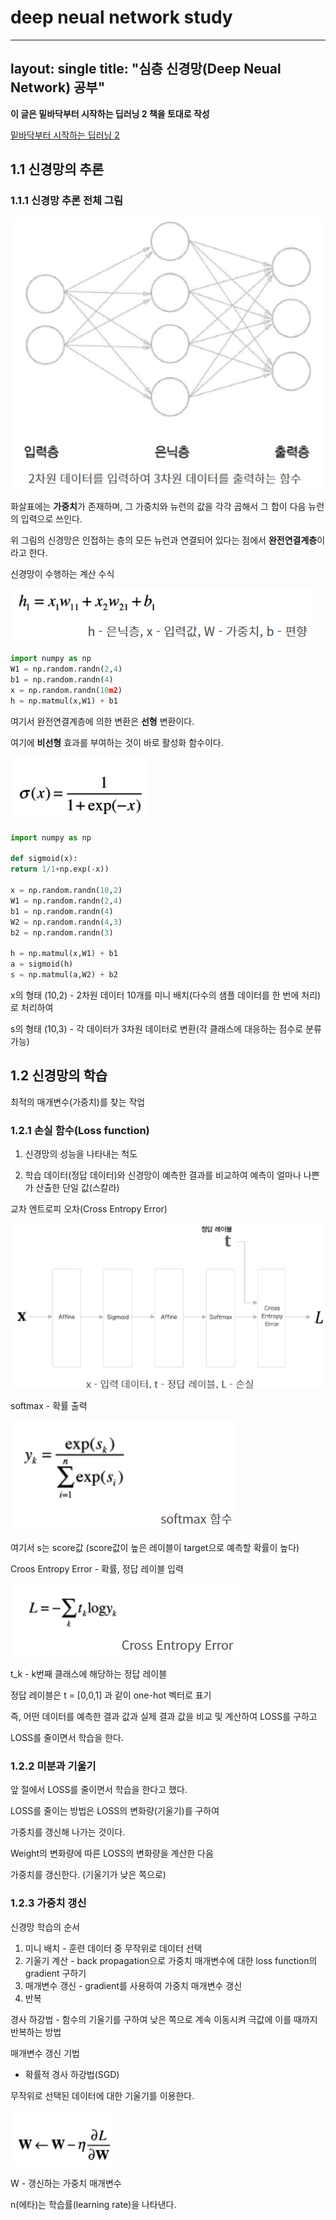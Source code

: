 # deep neual network study

---
layout: single
title:  "심층 신경망(Deep Neual Network) 공부"
---


**이 글은 밑바닥부터 시작하는 딥러닝 2 책을 토대로 작성**

[밑바닥부터 시작하는 딥러닝 2](https://github.com/WegraLee/deep-learning-from-scratch-2)

1.1 신경망의 추론
---

### 1.1.1 신경망 추론 전체 그림

![1](/assets/images/DNN/1.png)

화살표에는 **가중치**가 존재하며, 그 가중치와 뉴런의 값을 각각 곱해서 그 합이 다음 뉴런의 입력으로 쓰인다.

위 그림의 신경망은 인접하는 층의 모든 뉴런과 연결되어 있다는 점에서 **완전연결계층**이라고 한다.

신경망이 수행하는 계산 수식

![2](/assets/images/DNN/2.png)

```python
import numpy as np
W1 = np.random.randn(2,4)
b1 = np.random.randn(4)
x = np.random.randn(10m2)
h = np.matmul(x,W1) + b1
```

여기서 완전연결계층에 의한 변환은 **선형** 변환이다.

여기에 **비선형** 효과를 부여하는 것이 바로 활성화 함수이다.

![3](/assets/images/DNN/3.png)


```python
import numpy as np

def sigmoid(x):
return 1/1+np.exp(-x))

x = np.random.randn(10,2)
W1 = np.random.randn(2,4)
b1 = np.random.randn(4)
W2 = np.random.randn(4,3)
b2 = np.random.randn(3)

h = np.matmul(x,W1) + b1
a = sigmoid(h)
s = np.matmul(a,W2) + b2
```

x의 형태 (10,2) - 2차원 데이터 10개를 미니 배치(다수의 샘플 데이터를 한 번에 처리)로 처리하여

s의 형태 (10,3) - 각 데이터가 3차원 데이터로 변환(각 클래스에 대응하는 점수로 분류 가능)

1.2 신경망의 학습
---
최적의 매개변수(가중치)를 찾는 작업


### 1.2.1 손실 함수(Loss function)

1. 신경망의 성능을 나타내는 척도

2. 학습 데이터(정답 데이터)와 신경망이 예측한 결과를 비교하여 예측이 얼마나 나쁜가 산출한 단일 값(스칼라)

교차 엔트로피 오차(Cross Entropy Error)

![4](/assets/images/DNN/4.png)

softmax - 확률 출력

![5](/assets/images/DNN/5.png)

여기서 s는 score값 (score값이 높은 레이블이 target으로 예측할 확률이 높다)

Croos Entropy Error - 확률, 정답 레이블 입력

![6](/assets/images/DNN/6.png)

t_k - k번째 클래스에 해당하는 정답 레이블

정답 레이블은 t = [0,0,1] 과 같이 one-hot 벡터로 표기

즉, 어떤 데이터를 예측한 결과 값과 실제 결과 값을 비교 및 계산하여 LOSS를 구하고

LOSS를 줄이면서 학습을 한다. 


### 1.2.2 미분과 기울기

앞 절에서 LOSS를 줄이면서 학습을 한다고 했다.

LOSS를 줄이는 방법은 LOSS의 변화량(기울기)를 구하여

가중치를 갱신해 나가는 것이다.

Weight의 변화량에 따른 LOSS의 변화량을 계산한 다음

가중치를 갱신한다. (기울기가 낮은 쪽으로)


### 1.2.3 가중치 갱신

신경망 학습의 순서

1. 미니 배치      - 훈련 데이터 중 무작위로 데이터 선택 
2. 기울기 계산    - back propagation으로 가중치 매개변수에 대한 loss function의 gradient 구하기
3. 매개변수 갱신  - gradient를 사용하여 가중치 매개변수 갱신
4. 반복

경사 하강법 - 함수의 기울기를 구하여 낮은 쪽으로 계속 이동시켜 극값에 이를 때까지 반복하는 방법

매개변수 갱신 기법

- 확률적 경사 하강법(SGD)

무작위로 선택된 데이터에 대한 기울기를 이용한다.

![7](/assets/images/DNN/7.png)

W - 갱신하는 가중치 매개변수

n(에타)는 학습률(learning rate)을 나타낸다.
